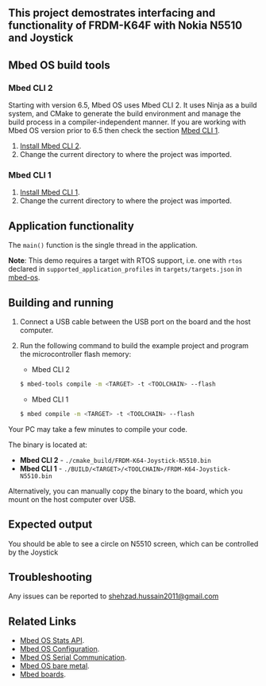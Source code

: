## This project demostrates interfacing and functionality of FRDM-K64F with Nokia N5510 and Joystick
## Mbed OS build tools

### Mbed CLI 2
Starting with version 6.5, Mbed OS uses Mbed CLI 2. It uses Ninja as a build system, and CMake to generate the build environment and manage the build process in a compiler-independent manner. If you are working with Mbed OS version prior to 6.5 then check the section [Mbed CLI 1](#mbed-cli-1).
1. [Install Mbed CLI 2](https://os.mbed.com/docs/mbed-os/latest/build-tools/install-or-upgrade.html).
2. Change the current directory to where the project was imported.

### Mbed CLI 1
1. [Install Mbed CLI 1](https://os.mbed.com/docs/mbed-os/latest/quick-start/offline-with-mbed-cli.html).
2. Change the current directory to where the project was imported.

## Application functionality

The `main()` function is the single thread in the application. 

**Note**: This demo requires a target with RTOS support, i.e. one with `rtos` declared in `supported_application_profiles` in `targets/targets.json` in [mbed-os](https://github.com/ARMmbed/mbed-os). 
## Building and running

1. Connect a USB cable between the USB port on the board and the host computer.
2. Run the following command to build the example project and program the microcontroller flash memory:

    * Mbed CLI 2

    ```bash
    $ mbed-tools compile -m <TARGET> -t <TOOLCHAIN> --flash
    ```

    * Mbed CLI 1

    ```bash
    $ mbed compile -m <TARGET> -t <TOOLCHAIN> --flash
    ```

Your PC may take a few minutes to compile your code.

The binary is located at:
* **Mbed CLI 2** - `./cmake_build/FRDM-K64-Joystick-N5510.bin`</br>
* **Mbed CLI 1** - `./BUILD/<TARGET>/<TOOLCHAIN>/FRDM-K64-Joystick-N5510.bin`

Alternatively, you can manually copy the binary to the board, which you mount on the host computer over USB.

## Expected output
You should be able to see a circle on N5510 screen, which can be controlled by the Joystick


## Troubleshooting
Any issues can be reported to shehzad.hussain2011@gmail.com

## Related Links

* [Mbed OS Stats API](https://os.mbed.com/docs/latest/apis/mbed-statistics.html).
* [Mbed OS Configuration](https://os.mbed.com/docs/latest/reference/configuration.html).
* [Mbed OS Serial Communication](https://os.mbed.com/docs/latest/tutorials/serial-communication.html).
* [Mbed OS bare metal](https://os.mbed.com/docs/mbed-os/latest/reference/mbed-os-bare-metal.html).
* [Mbed boards](https://os.mbed.com/platforms/).

